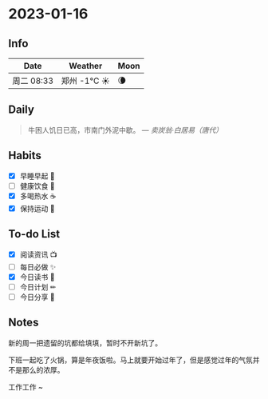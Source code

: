 # 2023-01-16

## Info

| Date           | Weather      | Moon |
| -------------- | ------------ | ---- |
| 周二 08:33 | 郑州 -1°C ☀️   | 🌘 |

## Daily

> 牛困人饥日已高，市南门外泥中歇。
> — *卖炭翁·白居易（唐代）*


## Habits

- [x] 早睡早起 🌃
- [ ] 健康饮食 🥗
- [x] 多喝热水 ☕️
- [x] 保持运动 💪

## To-do List

- [x] 阅读资讯 📺
- [ ] 每日必做 ✨
- [x] 今日读书 📖
- [ ] 今日计划 ✏
- [ ] 今日分享 📌

## Notes

新的周一把遗留的坑都给填填，暂时不开新坑了。

下班一起吃了火锅，算是年夜饭啦。马上就要开始过年了，但是感觉过年的气氛并不是那么的浓厚。

工作工作 ~
